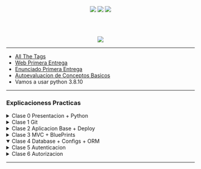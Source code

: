 <div align="center"> 

<img src='https://img.shields.io/badge/contributions-welcome-brightgreen.svg?style=flat'>

<img src='https://img.shields.io/github/stars/Fabian-Martinez-Rincon/Proyecto-de-Software'>

<img src='https://img.shields.io/github/repo-size/Fabian-Martinez-Rincon/Proyecto-de-Software'>

<br><br>

<img src="https://readme-typing-svg.demolab.com?font=Fira+Code&size=30&duration=1200&pause=1000&color=F78E23&center=true&width=435&lines=Proyecto-de-Software"/></div>

---




- [All The Tags](https://allthetags.com/)
- [Web Primera Entrega](https://fabian-martinez-rincon.github.io/Proyecto-de-Software/ACT1-TEORIA/index.html)
- [Enunciado Primera Entrega](/Documentos/enunciado1raEntrega.md)
- [Autoevaluacion de Conceptos Basicos](/practica/Actividad%201%20-%20Conceptos%20generales%20Git.pdf)
- Vamos a usar python 3.8.10


---

### Explicacioness Practicas

<details><summary>Clase 0 Presentacion + Python</summary>


En la primera parte explicamos la modalidad de la materia en general.
Las fechas de las entregas practicas serian las siguientes

- Entrega Parte 1: 20/10

En la segunda parte de la clase vimos un poco de python y hicimos una calculadora basica


- **1)** **Marca de Paquete:** \
   El archivo `__init__.py` en un directorio es una marca que indica que el directorio debe tratarse como un paquete de Python. Sin este archivo, el directorio no se considerará un paquete y no se podrán importar sus módulos desde otros lugares del código.
- **2)** **Inicialización de Paquete:** \
   Puedes colocar código de inicialización en el archivo `__init__.py`. Esto puede incluir importaciones de módulos, definición de variables o cualquier otra inicialización necesaria para el paquete.
- **3)** **Contenido Opcional:**\
   El archivo `__init__.py` puede estar vacío si no es necesario realizar ninguna inicialización específica para el paquete. A menudo, este archivo está presente simplemente para marcar el directorio como un paquete.
- **4)** **Importaciones Automáticas:**\
   Si defines importaciones en el archivo `__init__.py`, esas importaciones se ejecutarán automáticamente cada vez que importes el paquete. Esto puede ser útil para organizar y centralizar las importaciones en un solo lugar.

Hicimos una calculadora media pedorra pero tuve algunos incovenientes con python porque  no me acordaba mucho xd


> **Nota:** \Esto no lo podemos usar si estamos en el main
```python
import operations
```

Por lo que tenemos que hacer

> **Nota:** \Esto no lo podemos usar si estamos en el main 
```python
from src import operations
```


[Codigo Practica 1](/practica/explicacionPracticaUno/)

</details>

<details><summary>Clase 1 Git</summary>

[Vemos la actividad 1](/practica/Actividad%201%20-%20Conceptos%20generales%20Git.pdf)

El profe empieza a explicar la practica del pdf asi por encima

- **Clave SSH**: (Secure Shell) es una forma de autenticación segura que se utiliza para establecer conexiones seguras entre dispositivos en una red, como por ejemplo, entre tu computadora y un servidor remoto. Se utiliza principalmente para autenticarse en servidores remotos de forma segura y cifrada.

Hablamos de la rama origin, hacemos referencia al repositorio remoto

```shell
git remote -v
```

Tambien usamos el comando

```shell
git push origin main
```

El comando `git push origin main` es un comando de Git que permite enviar los cambios realizados en el repositorio local al repositorio remoto.

En este comando, `origin` se refiere al repositorio remoto donde se están enviando los cambios, y `main` se refiere a la rama del repositorio local que se está enviando al repositorio remoto.

Ahora si queremos crear una rama podemos hacer git branch y el nombre de la rama

```shell
git branch nombreRama
```

y para subir los cambios 

```shell
git push origin nombreRama
```


Tambien usamos el git rebase


> Parece que ya no vemos nada importante, solo vemos como el profe va creando y fucionando las ramas, lo que si, podemos tener conflictos(o por lo menos yo) a la hora de hacer un pull en una rama que no es la main, por lo que tenemos que hacer un git pull origin main y despues un git push origin nombreRama


</details>

<details><summary>Clase 2 Aplicacion Base + Deploy</summary>

Vamos a levantar la aplicacion base para despues continuar con el trabajo integrador

- [Enunciado de la actividad 2](/Otros/Actividad%202%20-%20Aplicación%20base.pdf)

Creamos el entorno virtual

El comando `pyenv virtualenv 3.8.10 myenv` que ejecutaste ha creado un entorno virtual de Python llamado "myenv" basado en la versión 3.8.10 de Python. Te proporcionaré algunos detalles adicionales sobre lo que hiciste y cómo puedes activar y desactivar este entorno virtual.

1. **Creación del Entorno Virtual:**
   - `pyenv virtualenv 3.8.10 myenv` crea un entorno virtual llamado "myenv" basado en la versión de Python 3.8.10.

2. **Activación del Entorno Virtual:**
   - Para activar este entorno virtual y utilizarlo, puedes usar el siguiente comando:
     ```bash
     pyenv activate myenv
     ```
   - Esto te cambiará al entorno virtual "myenv" y usarás la versión de Python 3.8.10 asociada a este entorno.

3. **Desactivación del Entorno Virtual:**
   - Para salir del entorno virtual y volver al entorno global, puedes usar:
     ```bash
     pyenv deactivate
     ```

4. **Eliminación del Entorno Virtual:**
   - Si deseas eliminar el entorno virtual "myenv", puedes usar el siguiente comando:
     ```bash
     pyenv virtualenv-delete myenv
     ```

Recuerda que, dentro de un entorno virtual, puedes instalar paquetes y dependencias específicos de ese proyecto sin afectar al entorno global de Python. Esto es útil para mantener la separación y la organización entre diferentes proyectos y sus dependencias.


***Explicamos la infra***

Cada uno trabaja en su rama, y despues hace un merge a main, y con esto, se ejecuta el 'ci' que es un script que nos permite hacer integracion continua.

Con este script de CI, cada vez que hagas un push en la rama principal, GitHub Actions construirá tu aplicación, instalará las dependencias, ejecutará las pruebas y te notificará si hay algún error. Asegúrate de ajustar las versiones y configuraciones según tu proyecto.


> Como vamos a usar python 3.8.10, tenemos que instalarlo con pyenv para no tener problemas

```shell
pyenv install 3.8.10  # Instala Python 3.8.10 (por ejemplo)
```

```
pyenv local myenv
```

Bien, una vez que tenemos nuestra aplicación base, vamos a hacer un deploy en Heroku

---

##### Explicacion

```
poetry new --name web --src admin
```

Agregamos el [.gitignore](https://github.com/github/gitignore/blob/main/Python.gitignore)


```
❯ poetry --version
Poetry version 1.1.12
```

myenv seria el nombre del entorno virtual con la version de python que queremos usar


```
pyenv local myenv
```

```
poetry add flask@latest
```

```
poetry add --dev pytest@latest
```

Si abrimos el pyproject.toml, podemos ver que tenemos las dependencias que instalamos. En la seccion

[tool.poetry.dev-dependencies]
pytest = "^7.4.2"

tenemos las dependencias de desarrollo

Como el trabajo es grupal, podemos clonar el repo y hacer

```
poetry install
```

Podemos cambiar la version de python de nuestro entorno con

```
poetry env use 3.8.10
```
Antes de esto tenia la 3.10

Y hacemos un, Para actualizar todo

```
poetry install
```

Usamos el siguiente comando para activar el entorno virtual

```
poetry shell
```

Para ver las versiones instaladas

```
flask --version
Python 3.8.10
Flask 2.3.3
Werkzeug 2.3.7
```
Esto me lo detecto porque tengo flask instalado en mi entorno virtual

Si quiero ejecutar estos comandos sin la necesidad de usar el poetry shell, puedo hacer

```
poetry run flask --version
```

Una vez que tenemos todo instalado, hacemos nuestra pequeña app en el directorio src/web en el archivo __init__.py

```python
from flask import Flask

def create_app():
    app = Flask(__name__)

    @app.get('/')
    def home():
        return 'Hello, World!'
    
    return app
```

Y despues creamos un entrypoint en el directorio src/admin en el archivo app.py

> En el contexto de Python y las aplicaciones que se distribuyen usando herramientas como setuptools o Poetry, un "entry point" (punto de entrada) se refiere a un punto específico en tu código donde la ejecución de tu programa comienza.

```python
from src.web import create_app

app = create_app()

if __name__ == '__main__':
    app.run()
```

Una vez que tenemos nuestra app, podemos ejecutar 

```
flask run
```

Y me tira la ip http://127.0.0.1:5000/

El decorador

```python
@app.get('/')
```

Encierra una funcion que se ejecuta cuando se hace un get a la ruta `/`

Podemos ejecutar el modo debug para no tener que actualizar el servidor cada vez que hacemos un cambio

```
flask run --debuug
```

Ya que tenemos el pytest instalado, vamos a hacer un mini test en la carpeta tests

```python
from web import create_app

app = create_app()

app.testing = True

cliente = app.test_client()

def test_home():
    response = cliente.get('/')
    assert response.status_code == 200
    assert "Hello, World!" in response.data.decode('utf-8')
```

Este test lo podemos ejecutar con

```
pytest
```

Una vez que tenemos los test, creamos una carpeta dentro de /src/web llamada template que pondremos los archivos `html` y tambien creamos la carpeta `static` en el /src/ para los archivos estaticos que en este caso son los archivos `css` para todas las paginas

El archivo __init__.py quedaria asi

```python
from flask import Flask, render_template

def create_app(env='development', static_folder='../../static'):
    app = Flask(__name__, static_folder=static_folder)

    @app.get('/')
    def home():
        return render_template('home.html')
        
    @app.get('/about')
    def about():
        return render_template('about.html')
    
    @app.get('/contact')
    def contact():
        return render_template('contact.html')
    
    @app.errorhandler(404)
    def page_not_found(e):
        return render_template('error.html', error_code='404', error_message='Página no encontrada'), 404

    return app
```

Por ultimo lo subimos a produccion 

```
git init
git add .
git commit -m "first commit"
git branch -M main
git remote add origin
```

</details>

<details><summary>Clase 3 MVC + BluePrints</summary>

- [Entrega Parte 1](https://docs.google.com/document/d/e/2PACX-1vQgex-ZEYq-4aHqAbWABMRoZ21I4zZDlHJy0tTwwjLZ3ub70rScHLEq5Ix0MymgB3Ce2GZbwrVRgqqB/pub)


Agregamos un controlador para mostrar en nuestra pagina una lista de issues(consultas/tickets). En `core` creamos un archivo `board` (tablero) en el que harcodeamos nuestras consultas ya que de momento no tenemos acceso a una base de datos. 

> Datos generados con chat-gpt

```python
def list_issues():
    """List all issues."""
    issues = [
        {
            'id': 1,
            'email': 'john.doe@example.com',
            'description': 'Unable to log in to the application.',
            'status': 'new'
        },
        {
            'id': 2,
            'email': 'sara.jones@example.com',
            'description': 'App crashes when navigating to the settings page.',
            'status': 'in-progress'
        },
        {
            'id': 3,
            'email': 'mark.smith@example.com',
            'description': 'Feature request: Add dark mode to the application.',
            'status': 'resolved'
        },
        {
            'id': 4,
            'email': 'lisa.johnson@example.com',
            'description': 'Error 404 when trying to access a specific URL.',
            'status': 'new'
        },
        {
            'id': 5,
            'email': 'peter.wilson@example.com',
            'description': 'Performance issue: Application takes too long to load.',
            'status': 'in-progress'
        },
        {
            'id': 6,
            'email': 'mary.brown@example.com',
            'description': 'Bug: Incorrect data displayed in the user profile.',
            'status': 'resolved'
        },
        {
            'id': 7,
            'email': 'alex.miller@example.com',
            'description': 'Feature request: Integrate with third-party API for weather information.',
            'status': 'new'
        },
        {
            'id': 8,
            'email': 'chris.white@example.com',
            'description': 'App freezes when attempting to upload large files.',
            'status': 'in-progress'
        },
        {
            'id': 9,
            'email': 'emily.jones@example.com',
            'description': 'Bug: Unable to delete account from profile settings.',
            'status': 'resolved'
        },
        {
            'id': 10,
            'email': 'david.taylor@example.com',
            'description': 'Feature request: Implement a chat feature within the application.',
            'status': 'new'
        }
    ]
    return issues
```

> Esto en el futuro lo cambiamos por las consultas a la base de datos

Dentro de web creamos la carpeta `controllers` con el archivo `issues.py`

> El Blueprint es una forma de organizar las rutas

```python
from flask import render_template
from src.core import board
from flask import Blueprint

issues_bp = Blueprint('issues', __name__, url_prefix='/consultas')

@issues_bp.get('/')
def index():
    issues = board.list_issues()

    return render_template('issues/index.html', issues=issues)
```

El `issues_bp` despues lo importamos en el `__init__.py` de web y lo registramos. Esto nos permite definir las rutas en el archivo `issues.py` y no en el `__init__.py` de web

Despues de esto, tenemos que crear una carpeta en `templates` con el nombre `issues` y dentro un archivo `index.html`

```html
{% extends 'layout.html' %}

{% block head %}<link rel="stylesheet" href="{{ url_for('static', filename='issues.css') }}"> {% endblock %}

{% block title %}Consultas{% endblock %}

{% block header %}
    {{ super() }}
{% endblock %}

{% block content %}
    <h1>Issues</h1>
    <table class="index-table box">
        <thead>
            <tr>
                <th>ID</th>
                <th>Email</th>
                <th>Description</th>
                <th>Status</th>
            </tr>
        </thead>
        <tbody>
            {% for issue in issues %}
                <tr>
                    <td>{{ issue.id }}</td>
                    <td>{{ issue.email }}</td>
                    <td>{{ issue.description }}</td>
                    <td>{{ issue.status }}</td>
                </tr>
            {% endfor %}
    </table>
{% endblock %}
```

El archivo `__init__.py` quedaria asi

```python
from flask import Flask, render_template
from src.web.controllers.issues import issues_bp
from src.web.config import config

def create_app(env='dev', static_folder='../../static'):
    app = Flask(__name__, static_folder=static_folder)
    
    app.config.from_object(config[env])
    app.register_blueprint(issues_bp)

    @app.get('/')
    def home():
        return render_template('home.html')
        
    @app.get('/about')
    def about():
        return render_template('about.html')
    
    @app.get('/contact')
    def contact():
        return render_template('contact.html')
    
    @app.get('/consultas')
    def ussues():
        return render_template('issues/index.html')
    
    @app.errorhandler(404)
    def page_not_found(e):
        return render_template('error.html', error_code='404', error_message='Página no encontrada'), 404

    return app
```


la linea 

```python
app.register_blueprint(issues_bp)
```

es la que nos permite registrar el blueprint que creamos en el archivo `issues.py`


#### Tipos de entornos

- **Entorno de desarrollo**
- **Entorno de pruebas**
- **Entorno de producción**

Para configurar todos estos entornos creamos un archivo dentro de web llamado `config.py`

```python
class Config(object):
    """Base config"""
    SECRET_KEY='secret'
    TESTING=False
    SESSION_TYPE='filesystem'

class ProdConfig(Config):
    pass

class DevConfig(Config):
    pass

class TestConfig(Config):
    TESTING=True
    pass

config = {
    'dev': DevConfig,
    'prod': ProdConfig,
    'test': TestConfig
}
```

Importamos el archivo `config.py` en el `__init__.py` de web

```python
app.config.from_object(config[env])
```

Por ultimo tenemso que modificar `__init__.py` de la carpeta test para que reciba el entorno de test

```python
from flask import Flask, render_template
from web import create_app

app = create_app(env='test')
cliente = app.test_client()
```

</details>


<details open><summary>Clase 4 Database + Configs + ORM</summary>



</details>

<details><summary>Clase 5 Autenticacion</summary></details>

<details><summary>Clase 6 Autorizacion</summary></details>

---

